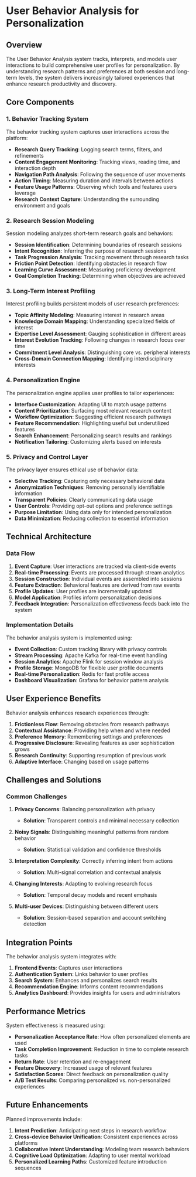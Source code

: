 # User Behavior Analysis for Personalization

## Overview

The User Behavior Analysis system tracks, interprets, and models user interactions to build comprehensive user profiles for personalization. By understanding research patterns and preferences at both session and long-term levels, the system delivers increasingly tailored experiences that enhance research productivity and discovery.

## Core Components

### 1. Behavior Tracking System

The behavior tracking system captures user interactions across the platform:

- **Research Query Tracking**: Logging search terms, filters, and refinements
- **Content Engagement Monitoring**: Tracking views, reading time, and interaction depth
- **Navigation Path Analysis**: Following the sequence of user movements
- **Action Timing**: Measuring duration and intervals between actions
- **Feature Usage Patterns**: Observing which tools and features users leverage
- **Research Context Capture**: Understanding the surrounding environment and goals

### 2. Research Session Modeling

Session modeling analyzes short-term research goals and behaviors:

- **Session Identification**: Determining boundaries of research sessions
- **Intent Recognition**: Inferring the purpose of research sessions
- **Task Progression Analysis**: Tracking movement through research tasks
- **Friction Point Detection**: Identifying obstacles in research flow
- **Learning Curve Assessment**: Measuring proficiency development
- **Goal Completion Tracking**: Determining when objectives are achieved

### 3. Long-Term Interest Profiling

Interest profiling builds persistent models of user research preferences:

- **Topic Affinity Modeling**: Measuring interest in research areas
- **Knowledge Domain Mapping**: Understanding specialized fields of interest
- **Expertise Level Assessment**: Gauging sophistication in different areas
- **Interest Evolution Tracking**: Following changes in research focus over time
- **Commitment Level Analysis**: Distinguishing core vs. peripheral interests
- **Cross-Domain Connection Mapping**: Identifying interdisciplinary interests

### 4. Personalization Engine

The personalization engine applies user profiles to tailor experiences:

- **Interface Customization**: Adapting UI to match usage patterns
- **Content Prioritization**: Surfacing most relevant research content
- **Workflow Optimization**: Suggesting efficient research pathways
- **Feature Recommendation**: Highlighting useful but underutilized features
- **Search Enhancement**: Personalizing search results and rankings
- **Notification Tailoring**: Customizing alerts based on interests

### 5. Privacy and Control Layer

The privacy layer ensures ethical use of behavior data:

- **Selective Tracking**: Capturing only necessary behavioral data
- **Anonymization Techniques**: Removing personally identifiable information
- **Transparent Policies**: Clearly communicating data usage
- **User Controls**: Providing opt-out options and preference settings
- **Purpose Limitation**: Using data only for intended personalization
- **Data Minimization**: Reducing collection to essential information

## Technical Architecture

### Data Flow

1. **Event Capture**: User interactions are tracked via client-side events
2. **Real-time Processing**: Events are processed through stream analytics
3. **Session Construction**: Individual events are assembled into sessions
4. **Feature Extraction**: Behavioral features are derived from raw events
5. **Profile Updates**: User profiles are incrementally updated
6. **Model Application**: Profiles inform personalization decisions
7. **Feedback Integration**: Personalization effectiveness feeds back into the system

### Implementation Details

The behavior analysis system is implemented using:

- **Event Collection**: Custom tracking library with privacy controls
- **Stream Processing**: Apache Kafka for real-time event handling
- **Session Analytics**: Apache Flink for session window analysis
- **Profile Storage**: MongoDB for flexible user profile documents
- **Real-time Personalization**: Redis for fast profile access
- **Dashboard Visualization**: Grafana for behavior pattern analysis

## User Experience Benefits

Behavior analysis enhances research experiences through:

1. **Frictionless Flow**: Removing obstacles from research pathways
2. **Contextual Assistance**: Providing help when and where needed
3. **Preference Memory**: Remembering settings and preferences
4. **Progressive Disclosure**: Revealing features as user sophistication grows
5. **Research Continuity**: Supporting resumption of previous work
6. **Adaptive Interface**: Changing based on usage patterns

## Challenges and Solutions

### Common Challenges

1. **Privacy Concerns**: Balancing personalization with privacy
   - **Solution**: Transparent controls and minimal necessary collection

2. **Noisy Signals**: Distinguishing meaningful patterns from random behavior
   - **Solution**: Statistical validation and confidence thresholds

3. **Interpretation Complexity**: Correctly inferring intent from actions
   - **Solution**: Multi-signal correlation and contextual analysis

4. **Changing Interests**: Adapting to evolving research focus
   - **Solution**: Temporal decay models and recent emphasis

5. **Multi-user Devices**: Distinguishing between different users
   - **Solution**: Session-based separation and account switching detection

## Integration Points

The behavior analysis system integrates with:

1. **Frontend Events**: Captures user interactions
2. **Authentication System**: Links behavior to user profiles
3. **Search System**: Enhances and personalizes search results
4. **Recommendation Engine**: Informs content recommendations
5. **Analytics Dashboard**: Provides insights for users and administrators

## Performance Metrics

System effectiveness is measured using:

- **Personalization Acceptance Rate**: How often personalized elements are used
- **Task Completion Improvement**: Reduction in time to complete research tasks
- **Return Rate**: User retention and re-engagement
- **Feature Discovery**: Increased usage of relevant features
- **Satisfaction Scores**: Direct feedback on personalization quality
- **A/B Test Results**: Comparing personalized vs. non-personalized experiences

## Future Enhancements

Planned improvements include:

1. **Intent Prediction**: Anticipating next steps in research workflow
2. **Cross-device Behavior Unification**: Consistent experiences across platforms
3. **Collaborative Intent Understanding**: Modeling team research behaviors
4. **Cognitive Load Optimization**: Adapting to user mental workload
5. **Personalized Learning Paths**: Customized feature introduction sequences